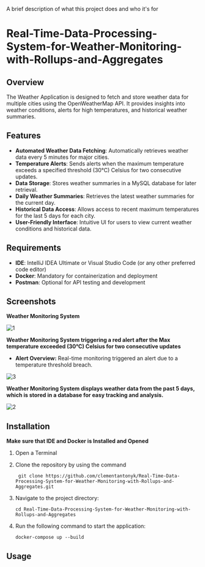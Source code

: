 

A brief description of what this project does and who it's for

# Real-Time-Data-Processing-System-for-Weather-Monitoring-with-Rollups-and-Aggregates

## Overview
The Weather Application is designed to fetch and store weather data for multiple cities using the OpenWeatherMap API. It provides insights into weather conditions, alerts for high temperatures, and historical weather summaries.

## Features
- **Automated Weather Data Fetching**: Automatically retrieves weather data every 5 minutes for major cities.
- **Temperature Alerts**: Sends alerts when the maximum temperature exceeds a specified threshold (30°C) Celsius for two
 consecutive updates.
- **Data Storage**: Stores weather summaries in a MySQL database for later retrieval.
- **Daily Weather Summaries**: Retrieves the latest weather summaries for the current day.
- **Historical Data Access**: Allows access to recent maximum temperatures for the last 5 days for each city.
- **User-Friendly Interface**: Intuitive UI for users to view current weather conditions and historical data.

## Requirements
- **IDE**: IntelliJ IDEA Ultimate or Visual Studio Code (or any other preferred code editor)
- **Docker**: Mandatory for containerization and deployment
- **Postman**: Optional for API testing and development

## Screenshots

**Weather Monitoring System**

![1](https://github.com/user-attachments/assets/5eebf415-12aa-44a2-8ac4-074669bf6dd3)

**Weather Monitoring System triggering a red alert after the Max temperature exceeded (30°C) Celsius for two
consecutive updates**

- **Alert Overview:** Real-time monitoring triggered an alert due to a temperature threshold breach.

![3](https://github.com/user-attachments/assets/0d6efcff-3725-4998-a61e-e0b5a710942d)

**Weather Monitoring System displays weather data from the past 5 days, which is stored in a database for easy tracking and analysis.**

![2](https://github.com/user-attachments/assets/a7cd3529-09a0-4048-a3ca-3528a61acd79)

## Installation

**Make sure that IDE and Docker is Installed and Opened**

 1. Open a Terminal

 2. Clone the repository by using the command
     
     ```
      git clone https://github.com/clementantonyk/Real-Time-Data-Processing-System-for-Weather-Monitoring-with-Rollups-and-Aggregates.git
     ```
     
 3. Navigate to the project directory:
    
    ```
    cd Real-Time-Data-Processing-System-for-Weather-Monitoring-with-Rollups-and-Aggregates
    ``` 

4. Run the following command to start the application:

    ```
    docker-compose up --build
    ```
## Usage



